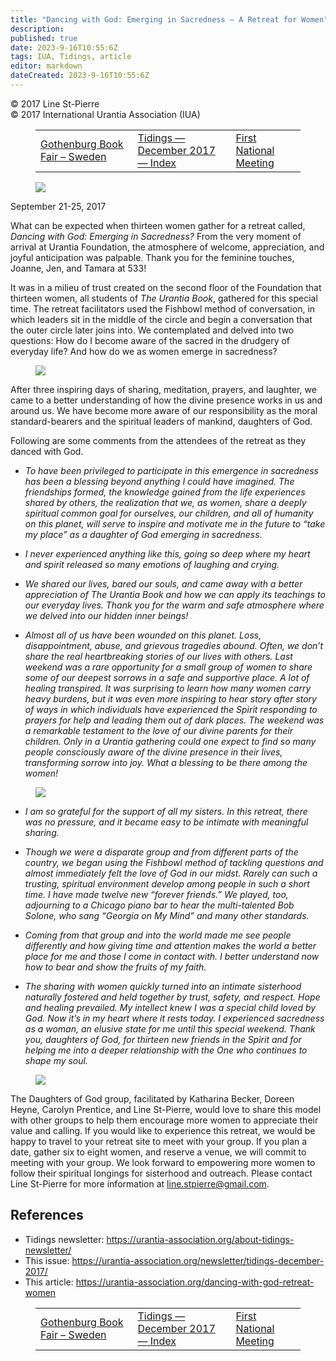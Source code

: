 ```yaml
---
title: "Dancing with God: Emerging in Sacredness – A Retreat for Women"
description: 
published: true
date: 2023-9-16T10:55:6Z
tags: IUA, Tidings, article
editor: markdown
dateCreated: 2023-9-16T10:55:6Z
---
```


<p class="v-card v-sheet theme--light gray lighten-3 px-2">© 2017 Line St-Pierre<br>© 2017 International Urantia Association (IUA)</p>
<figure class="table chapter-navigator">
  <table>
    <tbody>
      <tr>
        <td>
        <a href="/en/article/Steve_Sycamore_and_David_Fabe/gothenburg_book_fair_sweden">
          <span class="mdi mdi-arrow-left-drop-circle"></span><span class="pl-2">Gothenburg Book Fair – Sweden</span>
        </a>
        </td>
        <td>
        <a href="/en/index/articles_iua_tidings#tidings-december-2017">
          <span class="mdi mdi-book-open-variant"></span><span class="pl-2">Tidings — December 2017 — Index</span>
        </a>
        </td>
        <td>
        <a href="/en/article/IUA_Tidings/IUA_2017_first_meeting_urantia_peru">
          <span class="pr-2">First National Meeting</span><span class="mdi mdi-arrow-right-drop-circle"></span>
        </a>
        </td>
      </tr>
    </tbody>
  </table>
</figure>


<figure id="Figure_1" class="image urantiapedia image-style-align-left">
<img src="/image/article/IUA_Tidings/Daughters-of-God1-300x225.jpg">
</figure>

September 21-25, 2017

What can be expected when thirteen women gather for a retreat called, _Dancing with God: Emerging in Sacredness?_ From the very moment of arrival at Urantia Foundation, the atmosphere of welcome, appreciation, and joyful anticipation was palpable. Thank you for the feminine touches, Joanne, Jen, and Tamara at 533!

It was in a milieu of trust created on the second floor of the Foundation that thirteen women, all students of _The Urantia Book_, gathered for this special time. The retreat facilitators used the Fishbowl method of conversation, in which leaders sit in the middle of the circle and begin a conversation that the outer circle later joins into. We contemplated and delved into two questions: How do I become aware of the sacred in the drudgery of everyday life? And how do we as women emerge in sacredness?

<figure id="Figure_2" class="image urantiapedia image-style-align-right">
<img src="/image/article/IUA_Tidings/Daughters-of-God2-300x225.jpg">
</figure>

After three inspiring days of sharing, meditation, prayers, and laughter, we came to a better understanding of how the divine presence works in us and around us. We have become more aware of our responsibility as the moral standard-bearers and the spiritual leaders of mankind, daughters of God.

Following are some comments from the attendees of the retreat as they danced with God.
<br style="clear:both;"/>

- _To have been privileged to participate in this emergence in sacredness has been a blessing beyond anything I could have imagined. The friendships formed, the knowledge gained from the life experiences shared by others, the realization that we, as women, share a deeply spiritual common goal for ourselves, our children, and all of humanity on this planet, will serve to inspire and motivate me in the future to “take my place” as a daughter of God emerging in sacredness._

- _I never experienced anything like this, going so deep where my heart and spirit released so many emotions of laughing and crying._

- _We shared our lives, bared our souls, and came away with a better appreciation of The Urantia Book and how we can apply its teachings to our everyday lives. Thank you for the warm and safe atmosphere where we delved into our hidden inner beings!_

- _Almost all of us have been wounded on this planet. Loss, disappointment, abuse, and grievous tragedies abound. Often, we don’t share the real heartbreaking stories of our lives with others. Last weekend was a rare opportunity for a small group of women to share some of our deepest sorrows in a safe and supportive place. A lot of healing transpired. It was surprising to learn how many women carry heavy burdens, but it was even more inspiring to hear story after story of ways in which individuals have experienced the Spirit responding to prayers for help and leading them out of dark places. The weekend was a remarkable testament to the love of our divine parents for their children. Only in a Urantia gathering could one expect to find so many people consciously aware of the divine presence in their lives, transforming sorrow into joy. What a blessing to be there among the women!_

<figure id="Figure_3" class="image urantiapedia">
<img src="/image/article/IUA_Tidings/Daughters-of-God4-706x530.jpg">
</figure>

- _I am so grateful for the support of all my sisters. In this retreat, there was no pressure, and it became easy to be intimate with meaningful sharing._

- _Though we were a disparate group and from different parts of the country, we began using the Fishbowl method of tackling questions and almost immediately felt the love of God in our midst. Rarely can such a trusting, spiritual environment develop among people in such a short time. I have made twelve new “forever friends.” We played, too, adjourning to a Chicago piano bar to hear the multi-talented Bob Solone, who sang “Georgia on My Mind” and many other standards._

- _Coming from that group and into the world made me see people differently and how giving time and attention makes the world a better place for me and those I come in contact with. I better understand now how to bear and show the fruits of my faith._

- _The sharing with women quickly turned into an intimate sisterhood naturally fostered and held together by trust, safety, and respect. Hope and healing prevailed. My intellect knew I was a special child loved by God. Now it’s in my heart where it rests today. I experienced sacredness as a woman, an elusive state for me until this special weekend. Thank you, daughters of God, for thirteen new friends in the Spirit and for helping me into a deeper relationship with the One who continues to shape my soul._

<figure id="Figure_4" class="image urantiapedia image-style-align-left">
<img src="/image/article/IUA_Tidings/Daughters-of-God3-300x225.jpg">
</figure>

The Daughters of God group, facilitated by Katharina Becker, Doreen Heyne, Carolyn Prentice, and Line St-Pierre, would love to share this model with other groups to help them encourage more women to appreciate their value and calling. If you would like to experience this retreat, we would be happy to travel to your retreat site to meet with your group. If you plan a date, gather six to eight women, and reserve a venue, we will commit to meeting with your group. We look forward to empowering more women to follow their spiritual longings for sisterhood and outreach. Please contact Line St-Pierre for more information at [line.stpierre@gmail.com](mailto:line.stpierre@gmail.com).
<br style="clear:both;"/>

## References

- Tidings newsletter: https://urantia-association.org/about-tidings-newsletter/
- This issue: https://urantia-association.org/newsletter/tidings-december-2017/
- This article: https://urantia-association.org/dancing-with-god-retreat-women

<figure class="table chapter-navigator">
  <table>
    <tbody>
      <tr>
        <td>
        <a href="/en/article/Steve_Sycamore_and_David_Fabe/gothenburg_book_fair_sweden">
          <span class="mdi mdi-arrow-left-drop-circle"></span><span class="pl-2">Gothenburg Book Fair – Sweden</span>
        </a>
        </td>
        <td>
        <a href="/en/index/articles_iua_tidings#tidings-december-2017">
          <span class="mdi mdi-book-open-variant"></span><span class="pl-2">Tidings — December 2017 — Index</span>
        </a>
        </td>
        <td>
        <a href="/en/article/IUA_Tidings/IUA_2017_first_meeting_urantia_peru">
          <span class="pr-2">First National Meeting</span><span class="mdi mdi-arrow-right-drop-circle"></span>
        </a>
        </td>
      </tr>
    </tbody>
  </table>
</figure>
